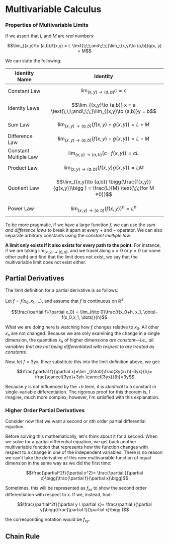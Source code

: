# Multivariable Calculus

### Properties of Multivariable Limits

If we assert that $L$ and $M$ are *real numbers*:

$$\lim_{(x,y)\to (a,b)}f(x,y) = L \text{\;\;\;and\;\;\;}\lim_{(x,y)\to (a,b)}g(x, y) = M$$

We can state the following: 

| Identity Name         | Identity                                                                                         |
| --------------------- | ------------------------------------------------------------------------------------------------ |
| Constant Law          | $$\lim_{(x,y)\to (a,b)}c = c$$                                                                   |
| Identity Laws         | $$\lim_{(x,y)\to (a,b)} x = a \text{\;\;\;and\;\;\;}\lim_{(x,y)\to (a,b)}y = b$$                  |
| Sum Law               | $$\lim_{(x,y)\to (a,b)} \big(f(x,y) + g(x,y)  \big) = L+M$$                                      |
| Difference Law        | $$\lim_{(x,y)\to (a,b)} \big(f(x,y) - g(x,y)  \big) = L-M$$                                      |
| Constant Multiple Law | $$\lim_{(x,y)\to (a,b)}  \big ( c\cdot f(x,y)\big ) = cL$$                                       |
| Product Law           | $$\lim_{(x,y)\to (a,b)} \big( f(x,y)g(x,y)\big ) = LM$$                                          |
| Quotient Law          | $$\lim_{(x,y)\to (a,b)} \bigg(\frac{f(x,y)}{g(x,y)}\bigg ) = \frac{L}{M} \text{\;\;(for M ≠0)}$$ |
| Power Law             | $$\lim_{(x,y)\to (a,b)} \big (f(x,y)\big)^n = L^n$$                                              |

To be more pragmatic, if we have a large function $f$, we can use the *sum and difference laws* to break it apart at every $+$ and $-$ operator. We can also separate arbitrary constants using the *constant multiple law*.

**A limit only exists if it also exists for every path to the point.** For instance, if we are taking $\lim_{(x,y) \to (0, 0)}$, and we travel along $x=0$ or $y=0$ (or some other path) and find that the limit does not exist, we say that the multivariable limit does not exist either.

## Partial Derivatives

The limit definition for a partial derivative is as follows:

Let $f = f(x_0, x_1, \dots)$, and assume that $f$ is continuous on $\mathbb R^2$. 

$$\frac{\partial f}{\partial x_0} = \lim_{h\to 0}\frac{f(x_0+h, x_1, \dots)-f(x_0,x_1, \dots)}{h}$$

What we are doing here is watching how $f$ changes relative to $x_0$. All other $x_n$ are not changed. Because we are only examining the change in a single dimension, the quantities $x_n$ of higher dimensions *are constant*—i.e., *all variables that are not being differentiated with respect to are treated as constants.* 

Now, let $f=3yx$. If we substitute this into the limit definition above, we get:

$$\frac{\partial f}{\partial x}=\lim _{h\to0}\frac{3y(x+h)-3yx}{h}= \frac{\cancel{3yx}+3yh-\cancel{3yx}}{h}=3y$$

Because $y$ is not influenced by the $+h$ term, it is *identical* to a constant in single-variable differentiation. The rigorous proof for this theorem is, I imagine, much more complex; however, I'm satisfied with this explanation.

### Higher Order Partial Derivatives

Consider now that we want a second or nth order partial differential equation.

Before solving this mathematically, let's think about it for a second. When we solve for a partial differential equation, we get back another multivariable function that represents how the function changes with respect to a change in one of the independent variables. There is no reason we can't take the derivative of this new multivariable function of equal dimension in the same way as we did the first time:

$$\frac{\partial^2f}{\partial x^2}= \frac{\partial }{\partial x}\bigg(\frac{\partial f}{\partial x}\bigg)$$

Sometimes, this will be represented as $f_{xx}$ to show the second order differentiation with respect to $x$. If we, instead, had:

$$\frac{\partial^2f}{\partial y \ \partial x}= \frac{\partial }{\partial y}\bigg(\frac{\partial f}{\partial x}\bigg )$$

the corresponding notation would be $f_{xy}$. 

## Chain Rule